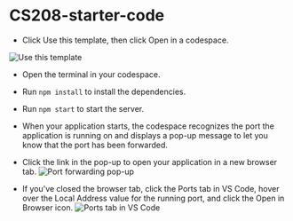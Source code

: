 # CS208-starter-code

- Click Use this template, then click Open in a codespace.

![Use this template](https://docs.github.com/assets/cb-76823/mw-1440/images/help/repository/use-this-template-button.webp)

- Open the terminal in your codespace.
- Run `npm install` to install the dependencies.
- Run `npm start` to start the server.
- When your application starts, the codespace recognizes the port the application is running on and displays a pop-up message to let you know that the port has been forwarded.
- Click the link in the pop-up to open your application in a new browser tab.
![Port forwarding pop-up](https://docs.github.com/assets/cb-30807/mw-1440/images/help/codespaces/codespaces-port3000-toast.webp)


- If you've closed the browser tab, click the Ports tab in VS Code, hover over the Local Address value for the running port, and click the Open in Browser icon.
![Ports tab in VS Code](https://docs.github.com/assets/cb-76823/mw-1440/images/help/codespaces/ports-tab.webp)
